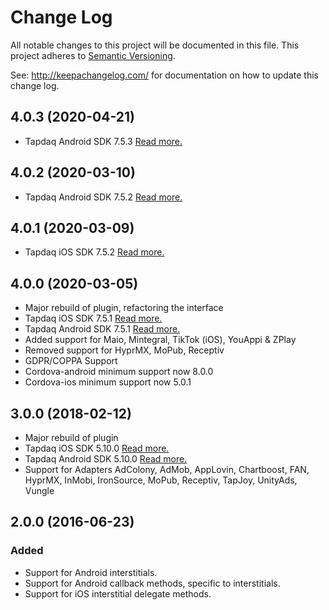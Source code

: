 # Change Log
All notable changes to this project will be documented in this file.
This project adheres to [Semantic Versioning](http://semver.org/).

See: http://keepachangelog.com/ for documentation on how to update this change log.
## 4.0.3 (2020-04-21)
- Tapdaq Android SDK 7.5.3 [Read more.](https://github.com/tapdaq/tapdaq-android-sdk/blob/master/CHANGELOG.md)

## 4.0.2 (2020-03-10)
- Tapdaq Android SDK 7.5.2 [Read more.](https://github.com/tapdaq/tapdaq-android-sdk/blob/master/CHANGELOG.md)

## 4.0.1 (2020-03-09)
- Tapdaq iOS SDK 7.5.2 [Read more.](https://github.com/tapdaq/tapdaq-ios-sdk/blob/master/CHANGELOG.md)

## 4.0.0 (2020-03-05)
- Major rebuild of plugin, refactoring the interface
- Tapdaq iOS SDK 7.5.1 [Read more.](https://github.com/tapdaq/tapdaq-ios-sdk/blob/master/CHANGELOG.md)
- Tapdaq Android SDK 7.5.1 [Read more.](https://github.com/tapdaq/tapdaq-android-sdk/blob/master/CHANGELOG.md)
- Added support for Maio, Mintegral, TikTok (iOS), YouAppi & ZPlay
- Removed support for HyprMX, MoPub, Receptiv
- GDPR/COPPA Support
- Cordova-android minimum support now 8.0.0
- Cordova-ios minimum support now 5.0.1

## 3.0.0 (2018-02-12)
- Major rebuild of plugin
- Tapdaq iOS SDK 5.10.0 [Read more.](https://github.com/tapdaq/tapdaq-ios-sdk/blob/master/CHANGELOG.md)
- Tapdaq Android SDK 5.10.0 [Read more.](https://github.com/tapdaq/tapdaq-android-sdk/blob/master/CHANGELOG.md)
- Support for Adapters AdColony, AdMob, AppLovin, Chartboost, FAN, HyprMX, InMobi, IronSource, MoPub, Receptiv, TapJoy, UnityAds, Vungle

## 2.0.0 (2016-06-23)
### Added
- Support for Android interstitials.
- Support for Android callback methods, specific to interstitials.
- Support for iOS interstitial delegate methods.
